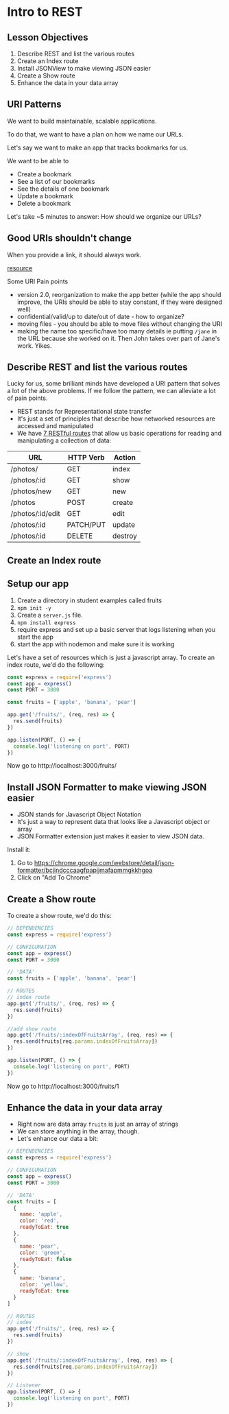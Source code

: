 # Intro to REST

## Lesson Objectives

1. Describe REST and list the various routes
1. Create an Index route
1. Install JSONView to make viewing JSON easier
1. Create a Show route
1. Enhance the data in your data array

## URI Patterns

We want to build maintainable, scalable applications.

To do that, we want to have a plan on how we name our URLs.

Let's say we want to make an app that tracks bookmarks for us.

We want to be able to

- Create a bookmark
- See a list of our bookmarks
- See the details of one bookmark
- Update a bookmark
- Delete a bookmark

Let's take ~5 minutes to answer:
How should we organize our URLs?

## Good URIs shouldn't change

When you provide a link, it should always work.

[resource](https://www.w3.org/Provider/Style/URI)

Some URI Pain points

- version 2.0, reorganization to make the app better (while the app should improve, the URIs should be able to stay constant, if they were designed well)
- confidential/valid/up to date/out of date - how to organize?
- moving files - you should be able to move files without changing the URI
- making the name too specific/have too many details ie putting `/jane` in the URL because she worked on it. Then John takes over part of Jane's work. Yikes.

## Describe REST and list the various routes

Lucky for us, some brilliant minds have developed a URI pattern that solves a lot of the above problems. If we follow the pattern, we can alleviate a lot of pain points.

- REST stands for Representational state transfer
- It's just a set of principles that describe how networked resources are accessed and manipulated
- We have [7 RESTful routes](https://gist.github.com/alexpchin/09939db6f81d654af06b) that allow us basic operations for reading and manipulating a collection of data:

| **URL**          | **HTTP Verb** | **Action** |
| ---------------- | ------------- | ---------- |
| /photos/         | GET           | index      |
| /photos/:id      | GET           | show       |
| /photos/new      | GET           | new        |
| /photos          | POST          | create     |
| /photos/:id/edit | GET           | edit       |
| /photos/:id      | PATCH/PUT     | update     |
| /photos/:id      | DELETE        | destroy    |

## Create an Index route

## Setup our app

1.  Create a directory in student examples called fruits
2.  `npm init -y`
3.  Create a `server.js` file.
4.  `npm install express`
5.  require express and set up a basic server that logs listening when you start the app
6.  start the app with nodemon and make sure it is working

Let's have a set of resources which is just a javascript array. To create an index route, we'd do the following:

```javascript
const express = require('express')
const app = express()
const PORT = 3000

const fruits = ['apple', 'banana', 'pear']

app.get('/fruits/', (req, res) => {
  res.send(fruits)
})

app.listen(PORT, () => {
  console.log('listening on port', PORT)
})
```

Now go to http://localhost:3000/fruits/

## Install JSON Formatter to make viewing JSON easier

- JSON stands for Javascript Object Notation
- It's just a way to represent data that looks like a Javascript object or array
- JSON Formatter extension just makes it easier to view JSON data.

Install it:

1.  Go to https://chrome.google.com/webstore/detail/json-formatter/bcjindcccaagfpapjjmafapmmgkkhgoa
1.  Click on "Add To Chrome"

## Create a Show route

To create a show route, we'd do this:

```javascript
// DEPENDENCIES
const express = require('express')

// CONFIGURATION
const app = express()
const PORT = 3000

// 'DATA'
const fruits = ['apple', 'banana', 'pear']

// ROUTES
// index route
app.get('/fruits/', (req, res) => {
  res.send(fruits)
})

//add show route
app.get('/fruits/:indexOfFruitsArray', (req, res) => {
  res.send(fruits[req.params.indexOfFruitsArray])
})

app.listen(PORT, () => {
  console.log('listening on port', PORT)
})
```

Now go to http://localhost:3000/fruits/1

## Enhance the data in your data array

- Right now are data array `fruits` is just an array of strings
- We can store anything in the array, though.
- Let's enhance our data a bit:

```javascript
// DEPENDENCIES
const express = require('express')

// CONFIGURATION
const app = express()
const PORT = 3000

// 'DATA'
const fruits = [
  {
    name: 'apple',
    color: 'red',
    readyToEat: true
  },
  {
    name: 'pear',
    color: 'green',
    readyToEat: false
  },
  {
    name: 'banana',
    color: 'yellow',
    readyToEat: true
  }
]

// ROUTES
// index
app.get('/fruits/', (req, res) => {
  res.send(fruits)
})

// show
app.get('/fruits/:indexOfFruitsArray', (req, res) => {
  res.send(fruits[req.params.indexOfFruitsArray])
})

// Listener
app.listen(PORT, () => {
  console.log('listening on port', PORT)
})
```
